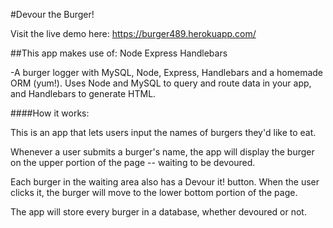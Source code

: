 #Devour the Burger!

Visit the live demo here: https://burger489.herokuapp.com/

##This app makes use of: Node Express Handlebars

-A burger logger with MySQL, Node, Express, Handlebars and a homemade ORM (yum!). Uses Node and MySQL to query and route data in your app, and Handlebars to generate HTML.

####How it works:

This is an app that lets users input the names of burgers they'd like to eat.

Whenever a user submits a burger's name, the app will display the burger on the upper portion of the page -- waiting to be devoured.

Each burger in the waiting area also has a Devour it! button. When the user clicks it, the burger will move to the lower bottom portion of the page.

The app will store every burger in a database, whether devoured or not.